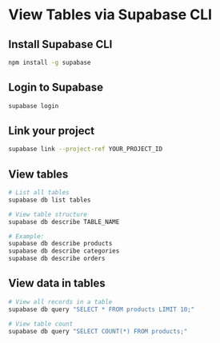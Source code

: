# View Tables via Supabase CLI

## Install Supabase CLI
```bash
npm install -g supabase
```

## Login to Supabase
```bash
supabase login
```

## Link your project
```bash
supabase link --project-ref YOUR_PROJECT_ID
```

## View tables
```bash
# List all tables
supabase db list tables

# View table structure
supabase db describe TABLE_NAME

# Example:
supabase db describe products
supabase db describe categories
supabase db describe orders
```

## View data in tables
```bash
# View all records in a table
supabase db query "SELECT * FROM products LIMIT 10;"

# View table count
supabase db query "SELECT COUNT(*) FROM products;"
```


